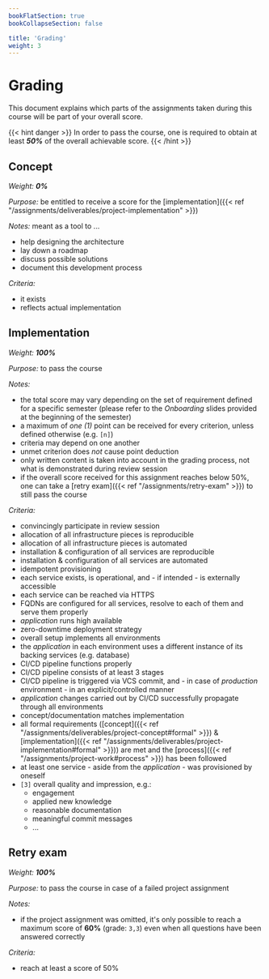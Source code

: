 ```yaml
---
bookFlatSection: true
bookCollapseSection: false

title: 'Grading'
weight: 3
---
```



Grading
=======

This document explains which parts of the assignments taken during this course will be part of your overall score.

{{< hint danger >}}
In order to pass the course, one is required to obtain at least _**50%**_ of the overall achievable score.
{{< /hint >}}


## Concept

_Weight: **0%**_

*Purpose:* be entitled to receive a score for the [implementation]({{< ref "/assignments/deliverables/project-implementation" >}})
 
*Notes:* meant as a tool to ...

* help designing the architecture
* lay down a roadmap
* discuss possible solutions
* document this development process

*Criteria:*

* it exists
* reflects actual implementation


## Implementation

_Weight: **100%**_

*Purpose:* to pass the course

*Notes:*

* the total score may vary depending on the set of requirement defined for a specific semester (please
  refer to the *Onboarding* slides provided at the beginning of the semester)
* a maximum of *one (1)* point can be received for every criterion, unless defined otherwise (e.g. `[n]`)  
* criteria may depend on one another
* unmet criterion does *not* cause point deduction
* only written content is taken into account in the grading process, not what is demonstrated during review
  session
* if the overall score received for this assignment reaches below 50%, one can take a
  [retry exam]({{< ref "/assignments/retry-exam" >}}) to still pass the course

*Criteria:*

* convincingly participate in review session
* allocation of all infrastructure pieces is reproducible
* allocation of all infrastructure pieces is automated
* installation & configuration of all services are reproducible
* installation & configuration of all services are automated
* idempotent provisioning
* each service exists, is operational, and - if intended - is externally accessible
* each service can be reached via HTTPS
* FQDNs are configured for all services, resolve to each of them and serve them properly 
* *application* runs high available
* zero-downtime deployment strategy
* overall setup implements all environments
* the *application* in each environment uses a different instance of its backing services (e.g. database)
* CI/CD pipeline functions properly
* CI/CD pipeline consists of at least 3 stages
* CI/CD pipeline is triggered via VCS commit, and - in case of *production* environment - in an
  explicit/controlled manner
* *application* changes carried out by CI/CD successfully propagate through all environments
* concept/documentation matches implementation
* all formal requirements ([concept]({{< ref "/assignments/deliverables/project-concept#formal" >}}) & 
  [implementation]({{< ref "/assignments/deliverables/project-implementation#formal" >}})) are met and the
  [process]({{< ref "/assignments/project-work#process" >}}) has been followed
* at least one service - aside from the *application* - was provisioned by oneself
* `[3]` overall quality and impression, e.g.:
  - engagement
  - applied new knowledge
  - reasonable documentation
  - meaningful commit messages
  - ...


## Retry exam

_Weight: **100%**_

*Purpose:* to pass the course in case of a failed project assignment

*Notes:*

* if the project assignment was omitted, it's only possible to reach a maximum score of __60%__ (grade: `3,3`) even
  when all questions have been answered correctly

*Criteria:* 

* reach at least a score of 50%
